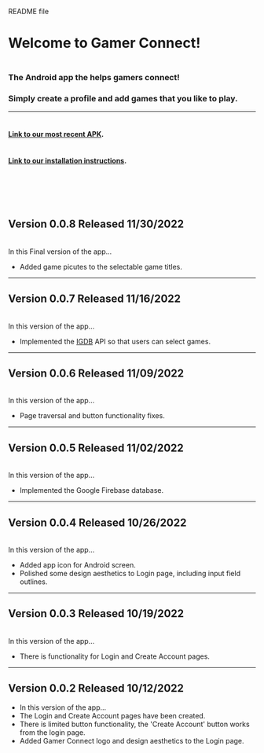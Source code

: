 README file

# Welcome to Gamer Connect!
### <br> The Android app the helps gamers connect! </br>
### Simply create a profile and add games that you like to play.
---
#### <br>[Link to our most recent APK](https://drive.google.com/drive/folders/1maQCU7OV3gJwCFh3ZV44jWmql81esELl?usp=sharing). </br>
#### <br>[Link to our installation instructions](https://github.com/Gamer-Connect/GamerConnect/blob/main/Installation-Instructions.md). </br>
<br> </br>
---

## Version 0.0.8   Released 11/30/2022
<br>In this Final version of the app...</br>
* Added game picutes to the selectable game titles.
---

## Version 0.0.7   Released 11/16/2022
<br>In this version of the app...</br>
* Implemented the [IGDB](igdb.com) API so that users can select games.  
---

## Version 0.0.6   Released 11/09/2022
<br>In this version of the app...</br>
* Page traversal and button functionality fixes.  
---

## Version 0.0.5   Released 11/02/2022
<br>In this version of the app...</br>
* Implemented the Google Firebase database.
---

## Version 0.0.4   Released 10/26/2022
<br>In this version of the app...</br>
* Added app icon for Android screen.
* Polished some design aesthetics to Login page, including input field outlines. 
---

## Version 0.0.3   Released 10/19/2022
<br>In this version of the app...</br>
* There is functionality for Login and Create Account pages.

---
## Version 0.0.2   Released 10/12/2022
* In this version of the app...
* The Login and Create Account pages have been created. 
* There is limited button functionality, the 'Create Account' button works from the login page. 
* Added Gamer Connect logo and design aesthetics to the Login page. 





